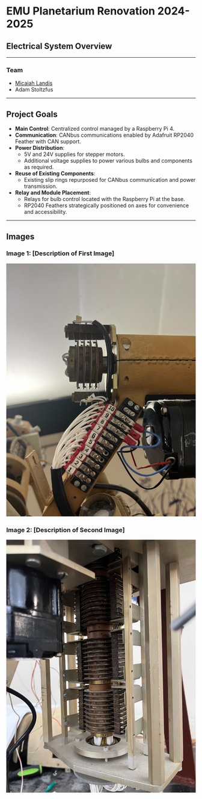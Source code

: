 # EMU Planetarium Renovation 2024-2025
## Electrical System Overview

---

### Team
- [Micaiah Landis](http://micaiahlandis.com)
- Adam Stoltzfus

---

## Project Goals

- **Main Control**: Centralized control managed by a Raspberry Pi 4.
- **Communication**: CANbus communications enabled by Adafruit RP2040 Feather with CAN support.
- **Power Distribution**:
  - 5V and 24V supplies for stepper motors.
  - Additional voltage supplies to power various bulbs and components as required.
- **Reuse of Existing Components**:
  - Existing slip rings repurposed for CANbus communication and power transmission.
- **Relay and Module Placement**:
  - Relays for bulb control located with the Raspberry Pi at the base.
  - RP2040 Feathers strategically positioned on axes for convenience and accessibility.

---

## Images

### Image 1: [Description of First Image]
![Image 1](https://github.com/MicaiahLandis/EMU_Planetarium/blob/main/Mechanical/Electrical/Sliprings_electrical.jpg)

### Image 2: [Description of Second Image]
![Image 2](https://github.com/MicaiahLandis/EMU_Planetarium/blob/main/Mechanical/Electrical/sliprings1.jpg)

